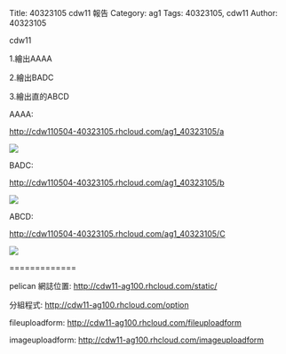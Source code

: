 Title: 40323105 cdw11 報告
Category: ag1
Tags: 40323105, cdw11
Author: 40323105

<!-- PELICAN_END_SUMMARY -->

cdw11

1.繪出AAAA

2.繪出BADC

3.繪出直的ABCD

AAAA:

<a href="http://cdw110504-40323105.rhcloud.com/ag1_40323105/a">http://cdw110504-40323105.rhcloud.com/ag1_40323105/a</a>


<img src="./../local_data/ag1/AAAA.png">


BADC:

<a href="http://cdw110504-40323105.rhcloud.com/ag1_40323105/b">http://cdw110504-40323105.rhcloud.com/ag1_40323105/b</a>

<img src="./../local_data/ag1/BADC.PNG">

ABCD:

<a href="http://cdw110504-40323105.rhcloud.com/ag1_40323105/C">http://cdw110504-40323105.rhcloud.com/ag1_40323105/C</a>

<img src="./../local_data/ag1/ABCD.PNG">


=============

pelican 網誌位置: <a href="http://cdw11-ag100.rhcloud.com/static/">http://cdw11-ag100.rhcloud.com/static/</a>

分組程式: <a href="http://cdw11-ag100.rhcloud.com/option">http://cdw11-ag100.rhcloud.com/option</a>

fileuploadform: <a href="http://cdw11-ag100.rhcloud.com/fileuploadform">http://cdw11-ag100.rhcloud.com/fileuploadform</a>

imageuploadform: <a href="http://cdw11-ag100.rhcloud.com/imageuploadform">http://cdw11-ag100.rhcloud.com/imageuploadform</a>


